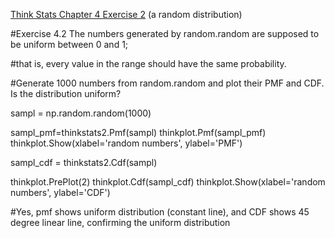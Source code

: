[Think Stats Chapter 4 Exercise 2](http://greenteapress.com/thinkstats2/html/thinkstats2005.html#toc41) (a random distribution)

#Exercise 4.2 The numbers generated by random.random are supposed to be uniform between 0 and 1; 

#that is, every value in the range should have the same probability.

#Generate 1000 numbers from random.random and plot their PMF and CDF. Is the distribution uniform?

sampl = np.random.random(1000)

sampl_pmf=thinkstats2.Pmf(sampl)
thinkplot.Pmf(sampl_pmf) 
thinkplot.Show(xlabel='random numbers', ylabel='PMF')

sampl_cdf = thinkstats2.Cdf(sampl)

thinkplot.PrePlot(2)
thinkplot.Cdf(sampl_cdf) 
thinkplot.Show(xlabel='random numbers', ylabel='CDF')

#Yes, pmf shows uniform distribution (constant line), and CDF shows 45 degree linear line, confirming the uniform distribution
